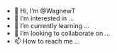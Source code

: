 - 👋 Hi, I’m @WagnewT
- 👀 I’m interested in ...
- 🌱 I’m currently learning ...
- 💞️ I’m looking to collaborate on ...
- 📫 How to reach me ...

<!---
WagnewT/WagnewT is a ✨ special ✨ repository because its `README.md` (this file) appears on your GitHub profile.
You can click the Preview link to take a look at your changes.
--->
